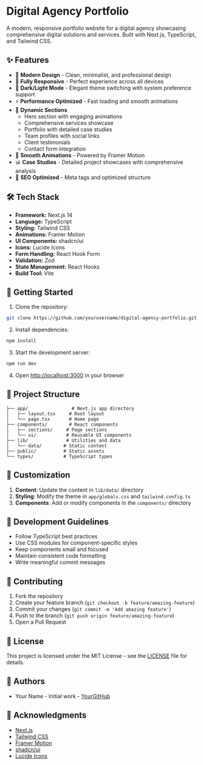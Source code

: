 # Digital Agency Portfolio

A modern, responsive portfolio website for a digital agency showcasing comprehensive digital solutions and services. Built with Next.js, TypeScript, and Tailwind CSS.

## ✨ Features

- 🎯 **Modern Design** - Clean, minimalist, and professional design
- 📱 **Fully Responsive** - Perfect experience across all devices
- 🌙 **Dark/Light Mode** - Elegant theme switching with system preference support
- ⚡ **Performance Optimized** - Fast loading and smooth animations
- 🎨 **Dynamic Sections**
  - Hero section with engaging animations
  - Comprehensive services showcase
  - Portfolio with detailed case studies
  - Team profiles with social links
  - Client testimonials
  - Contact form integration
- 🔄 **Smooth Animations** - Powered by Framer Motion
- 📊 **Case Studies** - Detailed project showcases with comprehensive analysis
- 🎯 **SEO Optimized** - Meta tags and optimized structure

## 🛠 Tech Stack

- **Framework:** Next.js 14
- **Language:** TypeScript
- **Styling:** Tailwind CSS
- **Animations:** Framer Motion
- **UI Components:** shadcn/ui
- **Icons:** Lucide Icons
- **Form Handling:** React Hook Form
- **Validation:** Zod
- **State Management:** React Hooks
- **Build Tool:** Vite

## 🚀 Getting Started

1. Clone the repository:
```bash
git clone https://github.com/yourusername/digital-agency-portfolio.git
```

2. Install dependencies:
```bash
npm install
```

3. Start the development server:
```bash
npm run dev
```

4. Open [http://localhost:3000](http://localhost:3000) in your browser

## 📁 Project Structure

```
├── app/                # Next.js app directory
│   ├── layout.tsx     # Root layout
│   └── page.tsx       # Home page
├── components/        # React components
│   ├── sections/     # Page sections
│   └── ui/           # Reusable UI components
├── lib/              # Utilities and data
│   └── data/        # Static content
├── public/          # Static assets
└── types/           # TypeScript types
```

## 🎨 Customization

1. **Content**: Update the content in `lib/data/` directory
2. **Styling**: Modify the theme in `app/globals.css` and `tailwind.config.ts`
3. **Components**: Add or modify components in the `components/` directory

## 📝 Development Guidelines

- Follow TypeScript best practices
- Use CSS modules for component-specific styles
- Keep components small and focused
- Maintain consistent code formatting
- Write meaningful commit messages

## 🤝 Contributing

1. Fork the repository
2. Create your feature branch (`git checkout -b feature/amazing-feature`)
3. Commit your changes (`git commit -m 'Add amazing feature'`)
4. Push to the branch (`git push origin feature/amazing-feature`)
5. Open a Pull Request

## 📄 License

This project is licensed under the MIT License - see the [LICENSE](LICENSE) file for details.

## 👥 Authors

- Your Name - Initial work - [YourGitHub](https://github.com/yourusername)

## 🙏 Acknowledgments

- [Next.js](https://nextjs.org/)
- [Tailwind CSS](https://tailwindcss.com/)
- [Framer Motion](https://www.framer.com/motion/)
- [shadcn/ui](https://ui.shadcn.com/)
- [Lucide Icons](https://lucide.dev/)